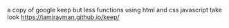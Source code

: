 a copy of google keep but less functions using html and css javascript
take look 
https://iamirayman.github.io/keep/
